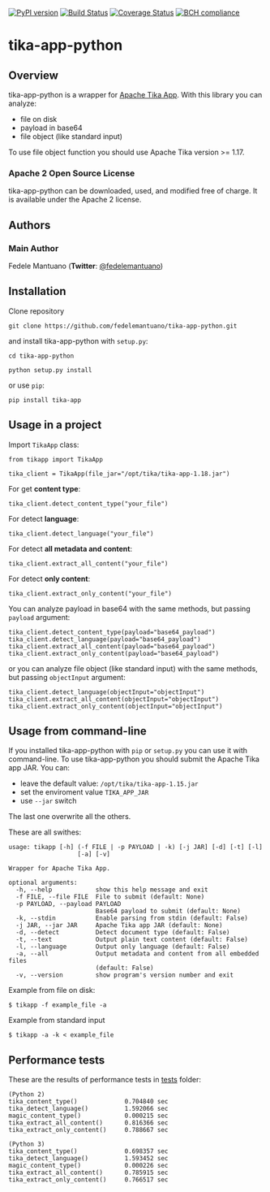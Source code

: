 [![PyPI version](https://badge.fury.io/py/tika-app.svg)](https://badge.fury.io/py/tika-app)
[![Build Status](https://travis-ci.org/fedelemantuano/tika-app-python.svg?branch=master)](https://travis-ci.org/fedelemantuano/tika-app-python)
[![Coverage Status](https://coveralls.io/repos/github/fedelemantuano/tika-app-python/badge.svg?branch=master)](https://coveralls.io/github/fedelemantuano/tika-app-python?branch=master)
[![BCH compliance](https://bettercodehub.com/edge/badge/fedelemantuano/tika-app-python?branch=develop)](https://bettercodehub.com/)

# tika-app-python

## Overview

tika-app-python is a wrapper for [Apache Tika App](https://tika.apache.org/).
With this library you can analyze:
 - file on disk
 - payload in base64
 - file object (like standard input)

To use file object function you should use Apache Tika version >= 1.17.

### Apache 2 Open Source License
tika-app-python can be downloaded, used, and modified free of charge. It is available under the Apache 2 license.


## Authors

### Main Author
Fedele Mantuano (**Twitter**: [@fedelemantuano](https://twitter.com/fedelemantuano))


## Installation

Clone repository

```
git clone https://github.com/fedelemantuano/tika-app-python.git
```

and install tika-app-python with `setup.py`:

```
cd tika-app-python

python setup.py install
```

or use `pip`:

```
pip install tika-app
```

## Usage in a project

Import `TikaApp` class:

```
from tikapp import TikaApp

tika_client = TikaApp(file_jar="/opt/tika/tika-app-1.18.jar")
```

For get **content type**:

```
tika_client.detect_content_type("your_file")
```

For detect **language**:

```
tika_client.detect_language("your_file")
```

For detect **all metadata and content**:

```
tika_client.extract_all_content("your_file")
```

For detect **only content**:

```
tika_client.extract_only_content("your_file")
```

You can analyze payload in base64 with the same methods, but passing `payload` argument:

```
tika_client.detect_content_type(payload="base64_payload")
tika_client.detect_language(payload="base64_payload")
tika_client.extract_all_content(payload="base64_payload")
tika_client.extract_only_content(payload="base64_payload")
```

or you can analyze file object (like standard input) with the same methods, but passing `objectInput` argument:

```
tika_client.detect_language(objectInput="objectInput")
tika_client.extract_all_content(objectInput="objectInput")
tika_client.extract_only_content(objectInput="objectInput")
```

## Usage from command-line

If you installed tika-app-python with `pip` or `setup.py` you can use it with command-line.
To use tika-app-python you should submit the Apache Tika app JAR. You can:
 - leave the default value: `/opt/tika/tika-app-1.15.jar`
 - set the enviroment value `TIKA_APP_JAR`
 - use `--jar` switch

The last one overwrite all the others.

These are all swithes:

```
usage: tikapp [-h] (-f FILE | -p PAYLOAD | -k) [-j JAR] [-d] [-t] [-l]
                   [-a] [-v]

Wrapper for Apache Tika App.

optional arguments:
  -h, --help            show this help message and exit
  -f FILE, --file FILE  File to submit (default: None)
  -p PAYLOAD, --payload PAYLOAD
                        Base64 payload to submit (default: None)
  -k, --stdin           Enable parsing from stdin (default: False)
  -j JAR, --jar JAR     Apache Tika app JAR (default: None)
  -d, --detect          Detect document type (default: False)
  -t, --text            Output plain text content (default: False)
  -l, --language        Output only language (default: False)
  -a, --all             Output metadata and content from all embedded files
                        (default: False)
  -v, --version         show program's version number and exit
```

Example from file on disk:

```shell
$ tikapp -f example_file -a
```

Example from standard input

```shell
$ tikapp -a -k < example_file
```

## Performance tests

These are the results of performance tests in [tests](https://github.com/fedelemantuano/tika-app-python/tree/develop/tests) folder:

```
(Python 2)
tika_content_type()             0.704840 sec
tika_detect_language()          1.592066 sec
magic_content_type()            0.000215 sec
tika_extract_all_content()      0.816366 sec
tika_extract_only_content()     0.788667 sec

(Python 3)
tika_content_type()             0.698357 sec
tika_detect_language()          1.593452 sec
magic_content_type()            0.000226 sec
tika_extract_all_content()      0.785915 sec
tika_extract_only_content()     0.766517 sec
```
